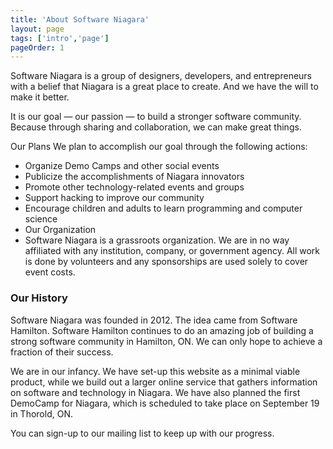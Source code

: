 ```yaml
---
title: 'About Software Niagara'
layout: page
tags: ['intro','page']
pageOrder: 1
---
```


Software Niagara is a group of designers, developers, and entrepreneurs with a belief that Niagara is a great place to create. And we have the will to make it better.

It is our goal — our passion — to build a stronger software community. Because through sharing and collaboration, we can make great things.

Our Plans
We plan to accomplish our goal through the following actions:

* Organize Demo Camps and other social events
* Publicize the accomplishments of Niagara innovators
* Promote other technology-related events and groups
* Support hacking to improve our community
* Encourage children and adults to learn programming and computer science
* Our Organization
* Software Niagara is a grassroots organization. We are in no way affiliated with any institution, company, or government agency. All work is done by volunteers and any sponsorships are used solely to cover event costs.

### Our History
Software Niagara was founded in 2012. The idea came from Software Hamilton. Software Hamilton continues to do an amazing job of building a strong software community in Hamilton, ON. We can only hope to achieve a fraction of their success.

We are in our infancy. We have set-up this website as a minimal viable product, while we build out a larger online service that gathers information on software and technology in Niagara. We have also planned the first DemoCamp for Niagara, which is scheduled to take place on September 19 in Thorold, ON.

You can sign-up to our mailing list to keep up with our progress.